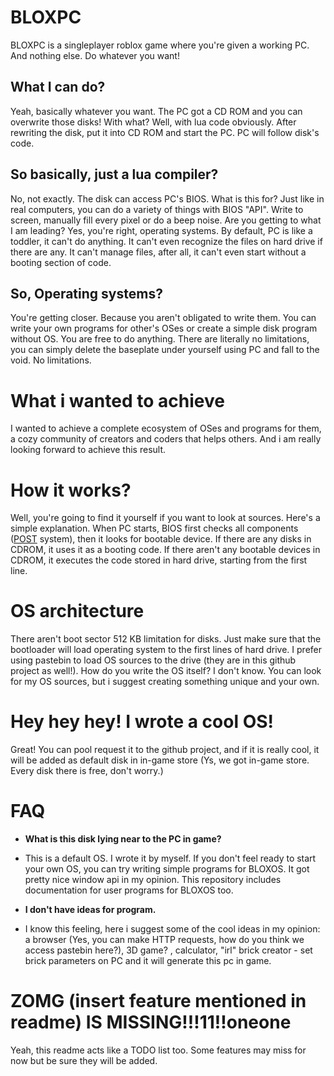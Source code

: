 # BLOXPC

BLOXPC is a singleplayer roblox game where you're given a working PC. And nothing else. Do whatever you want!

## What I can do?

Yeah, basically whatever you want. The PC got a CD ROM and you can overwrite those disks! With what? Well, with lua code obviously. After rewriting the disk, put it into CD ROM and start the PC. PC will follow disk's code.

## So basically, just a lua compiler?

No, not exactly. The disk can access PC's BIOS. What is this for? Just like in real computers, you can do a variety of things with BIOS "API". Write to screen, manually fill every pixel or do a beep noise. Are you getting to what I am leading? Yes, you're right, operating systems. By default, PC is like a toddler, it can't do anything. It can't even recognize the files on hard drive if there are any. It can't manage files, after all, it can't even start without a booting section of code.

## So, Operating systems?

You're getting closer. Because you aren't obligated to write them. You can write your own programs for other's OSes or create a simple disk program without OS. You are free to do anything. There are literally no limitations, you can simply delete the baseplate under yourself using PC and fall to the void. No limitations.

# What i wanted to achieve

I wanted to achieve a complete ecosystem of OSes and programs for them, a cozy community of creators and coders that helps others. And i am really looking forward to achieve this result.

# How it works?
Well, you're going to find it yourself if you want to look at sources. Here's a simple explanation. When PC starts, BIOS first checks all components ([POST](https://en.wikipedia.org/wiki/Power-on_self-test) system), then it looks for bootable device. If there are any disks in CDROM, it uses it as a booting code. If there aren't any bootable devices in CDROM, it executes the code stored in hard drive, starting from the first line.

# OS architecture
There aren't boot sector 512 KB limitation for disks. Just make sure that the bootloader will load operating system to the first lines of hard drive. I prefer using pastebin to load OS sources to the drive (they are in this github project as well!). How do you write the OS itself? I don't know. You can look for my OS sources, but i suggest creating something unique and your own.

# Hey hey hey! I wrote a cool OS!

Great! You can pool request it to the github project, and if it is really cool, it will be added as default disk in in-game store (Ys, we got in-game store. Every disk there is free, don't worry.)

# FAQ
* **What is this disk lying near to the PC in game?**
* This is a default OS. I wrote it by myself. If you don't feel ready to start your own OS, you can try writing simple programs for BLOXOS. It got pretty nice window api in my opinion. This repository includes documentation for user programs for BLOXOS too.

* **I don't have ideas for program.**
* I know this feeling, here i suggest some of the cool ideas in my opinion: a browser (Yes, you can make HTTP requests, how do you think we access pastebin here?), 3D game? , calculator, "irl" brick creator - set brick parameters on PC and it will generate this pc in game.

# ZOMG (insert feature mentioned in readme) IS MISSING!!!11!!oneone
Yeah, this readme acts like a TODO list too. Some features may miss for now but be sure they will be added.
